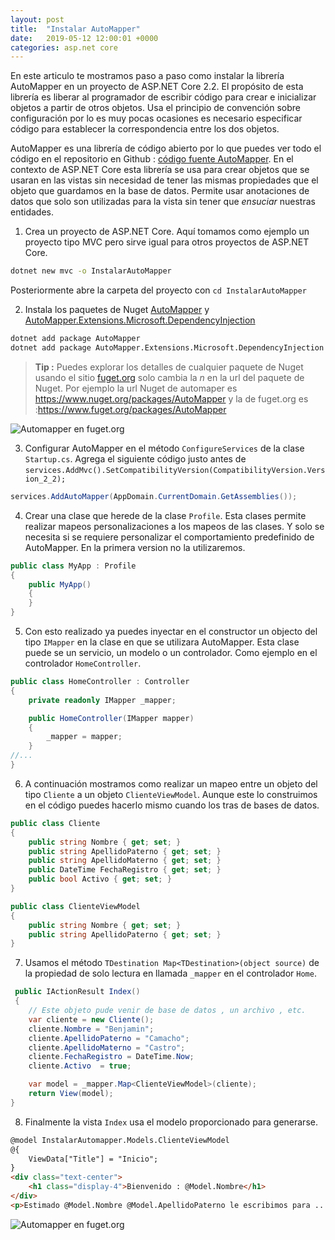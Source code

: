 ```yaml
---
layout: post
title:  "Instalar AutoMapper"
date:   2019-05-12 12:00:01 +0000
categories: asp.net core
---
```


En este articulo te mostramos paso a paso como instalar la librería AutoMapper en un proyecto de ASP.NET Core 2.2. El propósito de esta librería es liberar al programador de escribir código para crear e inicializar objetos a partir de otros objetos. Usa el principio de convención sobre configuración por lo es muy pocas ocasiones es necesario especificar código para establecer la correspondencia entre los dos objetos.

AutoMapper es una librería de código abierto por lo que puedes ver todo el código en el repositorio en Github : [código fuente AutoMapper](https://github.com/AutoMapper/AutoMapper). En el contexto de ASP.NET Core esta librería se usa para crear objetos que se usaran en las vistas sin necesidad de tener las mismas propiedades que el objeto que guardamos en la base de datos.
Permite usar anotaciones de datos que solo son utilizadas para la vista sin tener que _ensuciar_ nuestras entidades.

1. Crea un proyecto de ASP.NET Core. Aquí tomamos como ejemplo un proyecto tipo MVC pero sirve igual para otros proyectos de ASP.NET Core.

```bash
dotnet new mvc -o InstalarAutoMapper
```

Posteriormente abre la carpeta del proyecto con `cd InstalarAutoMapper`

2. Instala los paquetes de Nuget [AutoMapper](https://www.nuget.org/packages/AutoMapper/) y [AutoMapper.Extensions.Microsoft.DependencyInjection](https://www.nuget.org/packages/AutoMapper.Extensions.Microsoft.DependencyInjection/)

```bash
dotnet add package AutoMapper
dotnet add package AutoMapper.Extensions.Microsoft.DependencyInjection
```

> **Tip :** Puedes explorar los detalles de cualquier paquete de Nuget usando el sitio [fuget.org](https://www.fuget.org/) solo cambia la _n_ en la url del paquete de Nuget. Por ejemplo la url  Nuget de automaper es https://www.nuget.org/packages/AutoMapper y la de fuget.org es :https://www.fuget.org/packages/AutoMapper

<img data-src="/img/automapper.PNG" class="lazyload"  alt="Automapper en fuget.org">

3. Configurar AutoMapper en el método `ConfigureServices` de la clase `Startup.cs`. Agrega el siguiente código justo antes de `services.AddMvc().SetCompatibilityVersion(CompatibilityVersion.Version_2_2);`

```cs
services.AddAutoMapper(AppDomain.CurrentDomain.GetAssemblies());
```

4. Crear una clase que herede de la clase `Profile`. Esta clases permite realizar mapeos personalizaciones a los mapeos de las clases. Y solo se necesita si se requiere personalizar el comportamiento predefinido de AutoMapper. En la primera version no la utilizaremos.

```cs
public class MyApp : Profile
{
    public MyApp()
    {
    }
}
```

5. Con esto realizado ya puedes inyectar en el constructor un objecto del tipo `IMapper` en la clase en que se utilizara AutoMapper. Esta clase puede se un servicio, un modelo o un controlador. Como ejemplo en el controlador `HomeController`.

```cs
public class HomeController : Controller
{
    private readonly IMapper _mapper;

    public HomeController(IMapper mapper)
    {
        _mapper = mapper;
    }
//...
}
```

6. A continuación mostramos como realizar un mapeo entre un objeto del tipo `Cliente` a un objeto `ClienteViewModel`. Aunque este lo construimos en el código puedes hacerlo mismo cuando los tras de bases de datos.

```cs
public class Cliente
{
    public string Nombre { get; set; }
    public string ApellidoPaterno { get; set; }
    public string ApellidoMaterno { get; set; }
    public DateTime FechaRegistro { get; set; }
    public bool Activo { get; set; }
}

public class ClienteViewModel
{
    public string Nombre { get; set; }
    public string ApellidoPaterno { get; set; }
}
```

7. Usamos el método `TDestination Map<TDestination>(object source)` de la propiedad de solo lectura en llamada `_mapper` en el controlador `Home`.

```cs
 public IActionResult Index()
 {
    // Este objeto pude venir de base de datos , un archivo , etc.
    var cliente = new Cliente();
    cliente.Nombre = "Benjamin";
    cliente.ApellidoPaterno = "Camacho";
    cliente.ApellidoMaterno = "Castro";
    cliente.FechaRegistro = DateTime.Now;
    cliente.Activo  = true;

    var model = _mapper.Map<ClienteViewModel>(cliente);
    return View(model);
}
```

8. Finalmente la vista `Index` usa el modelo proporcionado para generarse.

```html
@model InstalarAutomapper.Models.ClienteViewModel
@{
    ViewData["Title"] = "Inicio";
}
<div class="text-center">
    <h1 class="display-4">Bienvenido : @Model.Nombre</h1>
</div>
<p>Estimado @Model.Nombre @Model.ApellidoPaterno le escribimos para ...</p>
```

<img data-src="/img/AutomapperView.PNG" class="lazyload"  alt="Automapper en fuget.org">